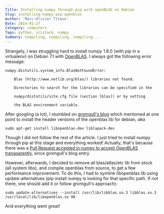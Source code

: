 ```yaml
---
Title: Installing numpy through pip with openBLAS on Debian
Slug: installing-numpy-pip-openblas
Author: 'Marc-Olivier Titeux'
Date: 2014-01-27
Category: computers
Tags: python, scistack, numpy
Summary: Compiling, compiling, compiling...
---
```



Strangely, I was struggling hard to install numpy 1.8.0 (with pip in a virtualenv) on Debian 7.1 with [OpenBLAS][openblas]. I always got the following error message:

    numpy.distutils.system_info.BlasNotFoundError:

        Blas (http://www.netlib.org/blas/) libraries not found.

        Directories to search for the libraries can be specified in the

        numpy/distutils/site.cfg file (section [blas]) or by setting

        the BLAS environment variable.


After googling (a lot), I stumbled on [gromgull's blog][gromgull] which mentioned at one point to install the header versions of the openblas lib for debian, *aka*

    sudo apt-get install libopenblas-dev liblapack-dev

Though I did not follow the rest of the article. I just tried to install numpy through pip at this stage and everything worked! Actually, that's because there was a [Pull Request accepted in numpy to accept OpenBLAS transparently][pr_openblas], since gromgull's blog entry.

However, afterwards, I decided to remove all blas/atlas/etc lib from stock (all system libs), and compile openblas from source, to get a few performance improvement. To do this, I had to symlink libopenblas lib using update-alternatives (pip install numpy is looking for that specific path. If not there, one should add it or follow gromgull's approach):

    sudo update-alternatives --install /usr/lib/libblas.so.3 libblas.so.3 /usr/local/lib/libopenblas.so 90

And everything went great!


[openblas]: http://www.openblas.net/
[gromgull]: http://gromgull.net/blog/2013/07/multithreaded-scipynumpy-with-openblas-on-debian/
[pr_openblas]: https://github.com/numpy/numpy/pull/3642
